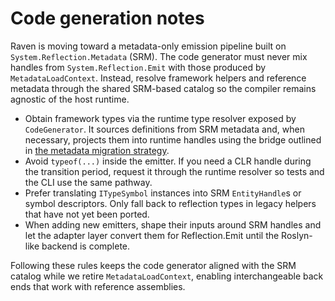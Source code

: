 # Code generation notes

Raven is moving toward a metadata-only emission pipeline built on
`System.Reflection.Metadata` (SRM). The code generator must never mix handles from
`System.Reflection.Emit` with those produced by `MetadataLoadContext`. Instead, resolve
framework helpers and reference metadata through the shared SRM-based catalog so the
compiler remains agnostic of the host runtime.

- Obtain framework types via the runtime type resolver exposed by `CodeGenerator`. It sources
  definitions from SRM metadata and, when necessary, projects them into runtime handles using
  the bridge outlined in [the metadata migration strategy](../../design/metadata-migration-strategy.md).
- Avoid `typeof(...)` inside the emitter. If you need a CLR handle during the transition
  period, request it through the runtime resolver so tests and the CLI use the same pathway.
- Prefer translating `ITypeSymbol` instances into SRM `EntityHandle`s or symbol descriptors.
  Only fall back to reflection types in legacy helpers that have not yet been ported.
- When adding new emitters, shape their inputs around SRM handles and let the adapter layer
  convert them for Reflection.Emit until the Roslyn-like backend is complete.

Following these rules keeps the code generator aligned with the SRM catalog while we retire
`MetadataLoadContext`, enabling interchangeable back ends that work with reference
assemblies.
